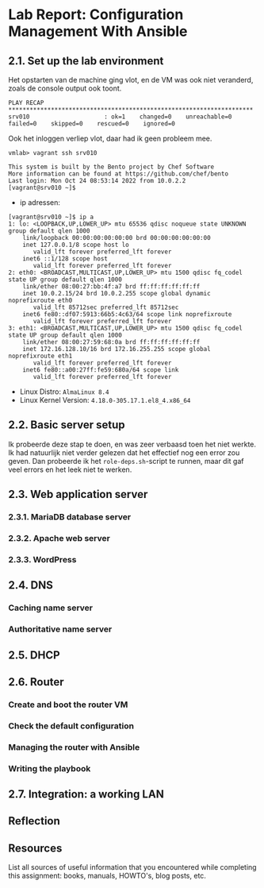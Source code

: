 # Lab Report: Configuration Management With Ansible

## 2.1. Set up the lab environment
Het opstarten van de machine ging vlot, en de VM was ook niet veranderd, zoals de console output ook toont. 
```
PLAY RECAP *********************************************************************
srv010                     : ok=1    changed=0    unreachable=0    failed=0    skipped=0    rescued=0    ignored=0
```
Ook het inloggen verliep vlot, daar had ik geen probleem mee.
```
vmlab> vagrant ssh srv010

This system is built by the Bento project by Chef Software
More information can be found at https://github.com/chef/bento
Last login: Mon Oct 24 08:53:14 2022 from 10.0.2.2
[vagrant@srv010 ~]$
```

- ip adressen: 
```
[vagrant@srv010 ~]$ ip a
1: lo: <LOOPBACK,UP,LOWER_UP> mtu 65536 qdisc noqueue state UNKNOWN group default qlen 1000
    link/loopback 00:00:00:00:00:00 brd 00:00:00:00:00:00
    inet 127.0.0.1/8 scope host lo
       valid_lft forever preferred_lft forever
    inet6 ::1/128 scope host
       valid_lft forever preferred_lft forever
2: eth0: <BROADCAST,MULTICAST,UP,LOWER_UP> mtu 1500 qdisc fq_codel state UP group default qlen 1000
    link/ether 08:00:27:bb:4f:a7 brd ff:ff:ff:ff:ff:ff
    inet 10.0.2.15/24 brd 10.0.2.255 scope global dynamic noprefixroute eth0
       valid_lft 85712sec preferred_lft 85712sec
    inet6 fe80::df07:5913:66b5:4c63/64 scope link noprefixroute
       valid_lft forever preferred_lft forever
3: eth1: <BROADCAST,MULTICAST,UP,LOWER_UP> mtu 1500 qdisc fq_codel state UP group default qlen 1000
    link/ether 08:00:27:59:68:0a brd ff:ff:ff:ff:ff:ff
    inet 172.16.128.10/16 brd 172.16.255.255 scope global noprefixroute eth1
       valid_lft forever preferred_lft forever
    inet6 fe80::a00:27ff:fe59:680a/64 scope link
       valid_lft forever preferred_lft forever
```

- Linux Distro: `AlmaLinux 8.4`
- Linux Kernel Version: `4.18.0-305.17.1.el8_4.x86_64`
##  2.2. Basic server setup
Ik probeerde deze stap te doen, en was zeer verbaasd toen het niet werkte. Ik had natuurlijk niet verder gelezen dat het effectief nog een error zou geven. Dan probeerde ik het `role-deps.sh`-script te runnen, maar dit gaf veel errors en het leek niet te werken.  


## 2.3. Web application server

### 2.3.1. MariaDB database server

### 2.3.2. Apache web server

### 2.3.3. WordPress

## 2.4. DNS

### Caching name server

### Authoritative name server

## 2.5. DHCP

## 2.6. Router

### Create and boot the router VM

### Check the default configuration

### Managing the router with Ansible

### Writing the playbook

## 2.7. Integration: a working LAN

## Reflection

## Resources

List all sources of useful information that you encountered while completing this assignment: books, manuals, HOWTO's, blog posts, etc.
